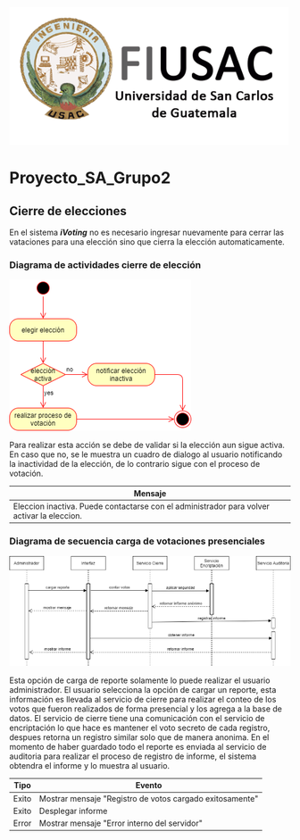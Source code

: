 ![Logo](../Logo.png)

# Proyecto_SA_Grupo2

## Cierre de elecciones

En el sistema ***iVoting*** no es necesario ingresar nuevamente para cerrar las vataciones para una elección sino que cierra la elección automaticamente.

### Diagrama de actividades cierre de elección

![Cierre](DiagramaActividadCierre.png)

Para realizar esta acción se debe de validar si la elección aun sigue activa. En caso que no, se le muestra un cuadro de dialogo al usuario notificando la inactividad de la elección, de lo contrario sigue con el proceso de votación.

<table>
<thead>
	<tr>
		<th>Mensaje</th>
	</tr>
</thead>
<tbody>
	<tr>
		<td>Eleccion inactiva. Puede contactarse con el administrador para volver activar la eleccion.</td>
	</tr>
</tbody>
</table>

### Diagrama de secuencia carga de votaciones presenciales

![Carga](DiagramaSecuenciaCarga.png)

Esta opción de carga de reporte solamente lo puede realizar el usuario administrador.
El usuario selecciona la opción de cargar un reporte, esta información es llevada al servicio de cierre para realizar el conteo de los votos que fueron realizados de forma presencial y los agrega a la base de datos. El servicio de cierre tiene una comunicación con el servicio de encriptación lo que hace es mantener el voto secreto de cada registro, despues retorna un registro similar solo que de manera anonima. En el momento de haber guardado todo el reporte es enviada al servicio de auditoria para realizar el proceso de registro de informe, el sistema obtendra el informe y lo muestra al usuario.

<table>
<thead>
	<tr>
		<th>Tipo</th>
		<th>Evento</th>
	</tr>
</thead>
<tbody>
	<tr>
	    <td>Exito</td>
		<td>Mostrar mensaje "Registro de votos cargado exitosamente" </td>
	</tr>
	<tr>
	    <td>Exito</td>
		<td>Desplegar informe</td>
	</tr>
	<tr>
	    <td>Error</td>
		<td>Mostrar mensaje "Error interno del servidor"</td>
	</tr>
</tbody>
</table>